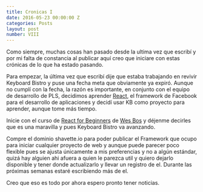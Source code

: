 ```yaml
---
title: Cronicas I
date: 2016-05-23 00:00:00 Z
categories: Posts
layout: post
number: VIII
---
```


Como siempre, muchas cosas han pasado desde la ultima vez que escribí y por mi falta de constancia al publicar aquí creo que iniciare con estas crónicas de lo que ha estado pasando.

Para empezar, la última vez que escribí dije que estaba trabajando en revivir Keyboard Bistro y puse una fecha meta que obviamente ya expiró. Aunque no cumplí con la fecha, la razón es importante, en conjunto con el equipo de desarrollo de PLS, decidimos aprender [React](https://facebook.github.io/react/), el framework de Facebook para el desarrollo de aplicaciones y decidí usar KB como proyecto para aprender, aunque tome más tiempo.

Inicie con el curso de [React for Beginners](https://reactforbeginners.com) de [Wes Bos](https://twitter.com/wesbos) y déjenme decirles que es una maravilla y pues Keyboard Bistro va avanzando.

Compre el dominio shavette.io para poder publicar el Framework que ocupo para iniciar cualquier proyecto de web y aunque puede parecer poco flexible pues se ajusta únicamente a mis preferencias y no a algún estándar, quizá hay alguien ahi afuera a quien le parezca util y quiero dejarlo disponible y tener donde actualizarlo y llevar un registro de el. Durante las próximas semanas estaré escribiendo más de el.

Creo que eso es todo por ahora espero pronto tener noticias.
